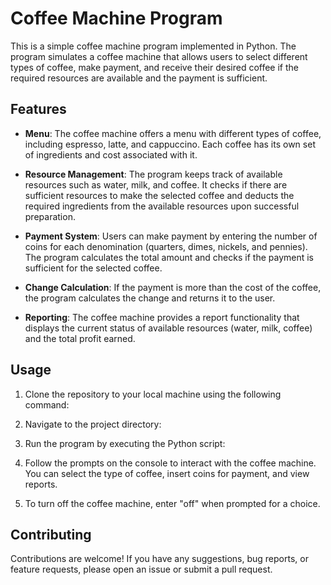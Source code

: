 # Coffee Machine Program

This is a simple coffee machine program implemented in Python. The program simulates a coffee machine that allows users to select different types of coffee, make payment, and receive their desired coffee if the required resources are available and the payment is sufficient.

## Features

- **Menu**: The coffee machine offers a menu with different types of coffee, including espresso, latte, and cappuccino. Each coffee has its own set of ingredients and cost associated with it.

- **Resource Management**: The program keeps track of available resources such as water, milk, and coffee. It checks if there are sufficient resources to make the selected coffee and deducts the required ingredients from the available resources upon successful preparation.

- **Payment System**: Users can make payment by entering the number of coins for each denomination (quarters, dimes, nickels, and pennies). The program calculates the total amount and checks if the payment is sufficient for the selected coffee.

- **Change Calculation**: If the payment is more than the cost of the coffee, the program calculates the change and returns it to the user.

- **Reporting**: The coffee machine provides a report functionality that displays the current status of available resources (water, milk, coffee) and the total profit earned.

## Usage

1. Clone the repository to your local machine using the following command:


2. Navigate to the project directory:


3. Run the program by executing the Python script:


4. Follow the prompts on the console to interact with the coffee machine. You can select the type of coffee, insert coins for payment, and view reports.

5. To turn off the coffee machine, enter "off" when prompted for a choice.

## Contributing

Contributions are welcome! If you have any suggestions, bug reports, or feature requests, please open an issue or submit a pull request. 



